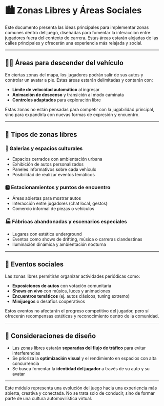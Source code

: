 # 🏙️ Zonas Libres y Áreas Sociales

Este documento presenta las ideas principales para implementar zonas comunes dentro del juego, diseñadas para fomentar la interacción entre jugadores fuera del contexto de carrera. Estas áreas estarán alejadas de las calles principales y ofrecerán una experiencia más relajada y social.

---

## 🚶‍♂️ Áreas para descender del vehículo

En ciertas zonas del mapa, los jugadores podrán salir de sus autos y controlar un avatar a pie. Estas áreas estarán delimitadas y contarán con:

- **Límite de velocidad automático** al ingresar
- **Animación de descenso** y transición al modo caminata
- **Controles adaptados** para exploración libre

Estas zonas no están pensadas para competir con la jugabilidad principal, sino para expandirla con nuevas formas de expresión y encuentro.

---

## 🧭 Tipos de zonas libres

### 🏢 Galerías y espacios culturales
- Espacios cerrados con ambientación urbana
- Exhibición de autos personalizados
- Paneles informativos sobre cada vehículo
- Posibilidad de realizar eventos temáticos

### 🅿️ Estacionamientos y puntos de encuentro
- Áreas abiertas para mostrar autos
- Interacción entre jugadores (chat local, gestos)
- Comercio informal de piezas o vehículos

### 🏭 Fábricas abandonadas y escenarios especiales
- Lugares con estética underground
- Eventos como shows de drifting, música o carreras clandestinas
- Iluminación dinámica y ambientación nocturna

---

## 🎪 Eventos sociales

Las zonas libres permitirán organizar actividades periódicas como:

- **Exposiciones de autos** con votación comunitaria
- **Shows en vivo** con música, luces y animaciones
- **Encuentros temáticos** (ej. autos clásicos, tuning extremo)
- **Minijuegos** o desafíos cooperativos

Estos eventos no afectarán el progreso competitivo del jugador, pero sí ofrecerán recompensas estéticas y reconocimiento dentro de la comunidad.

---

## 🧠 Consideraciones de diseño

- Las zonas libres estarán **separadas del flujo de tráfico** para evitar interferencias
- Se prioriza la **optimización visual** y el rendimiento en espacios con alta concurrencia
- Se busca fomentar la **identidad del jugador** a través de su auto y su avatar

---

Este módulo representa una evolución del juego hacia una experiencia más abierta, creativa y conectada. No se trata solo de conducir, sino de formar parte de una cultura automovilística virtual.

